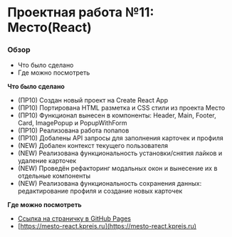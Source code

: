 # Проектная работа №11: Место(React)

### Обзор

- Что было сделано
- Где можно посмотреть

**Что было сделано**

- (ПР10) Создан новый проект на Create React App
- (ПР10) Портирована HTML разметка и CSS стили из проекта Место
- (ПР10) Функционал вынесен в компоненты: Header, Main, Footer, Card, ImagePopup и PopupWithForm
- (ПР10) Реализована работа попапов
- (ПР10) Добалены API запросы для заполнения карточек и профиля
- (NEW) Добален контекст текущего пользователя
- (NEW) Реализована функциональность установки/снятия лайков и удаление карточек
- (NEW) Проведён рефакторинг модальных окон и вынесение их в отдельные компоненты
- (NEW) Реализована функциональность сохранения данных: редактирование профиля и создание новых карточек

**Где можно посмотреть**

- [Ссылка на страничку в GitHub Pages](https://kpreis.github.io/mesto-react/)
- [https://mesto-react.kpreis.ru](https://mesto-react.kpreis.ru)

